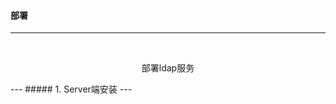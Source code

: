 
#### 部署
---

<html>
  <p align=center font-weight=bold>部署ldap服务</p>
</html>
---
##### 1. Server端安装
---
